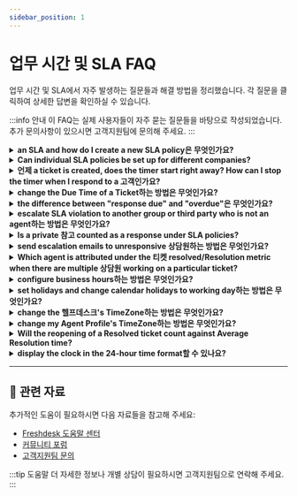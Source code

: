 ```yaml
---
sidebar_position: 1
---
```


# 업무 시간 및 SLA FAQ

업무 시간 및 SLA에서 자주 발생하는 질문들과 해결 방법을 정리했습니다. 각 질문을 클릭하여 상세한 답변을 확인하실 수 있습니다.

:::info 안내
이 FAQ는 실제 사용자들이 자주 묻는 질문들을 바탕으로 작성되었습니다. 추가 문의사항이 있으시면 고객지원팀에 문의해 주세요.
:::

<details>
<summary><strong>an SLA and how do I create a new SLA policy은 무엇인가요?</strong></summary>

An SLA (서비스 Level Agreement) is an agreed-upon time period within which a response and/or resolution should be provided for a ticket.Within Freshdesk, you can create an SLA policy under **관리자 > Workflows > SLA policies > Add Policy**. You can set the SLA Targets and set rules for which this SLA will have to apply.You also have the option to associate specific Business Hours with the SLA so that the SLA applies only for that business hour (time period).

</details>

<details>
<summary><strong>Can individual SLA policies be set up for different companies?</strong></summary>

Freshdesk has multiple SLA policies that could be set up to apply to four categories - Sources, Types, Groups, Companies, and Products. Kindly make sure you are on the **Pro** ( previously **Estate**) 요금제 for this.Please navigate to **관리자 --> Workflows --> SLA policies --> Edit**,** **where you can choose the option to have the concerned SLA adhered to by only specific companies, under the section **Apply this to -> Companies**. ****

</details>

<details>
<summary><strong>언제 a ticket is created, does the timer start right away? How can I stop the timer when I respond to a 고객인가요?</strong></summary>

When a ticket is newly created on the 포털, the default status of this ticket is "open." So this is when the SLA timer begins on the ticket and the time gets calculated on the ticket. The response time and resolution time on a ticket are determined by the SLA policy applied to this ticket and the details of this could be checked in **관리자 ->Workflows -> SLA policies**.![이미지](https://s3.amazonaws.com/cdn.freshdesk.com/data/헬프데스크/attachments/production/50008007613/original/UL4beJYOovT-u6IfVYA4Ba_8TYhvRsieRA.gif?1680253660)When you reply to a 고객 or wait for a third party to give you information, you could change the status to pending or "waiting on third-party response." The SLA timer could be switched off for such statuses in **관리자 -> Workflows -> ticket fields ->** click on the **status dropdown** to toggle off the respective times next to these statuses.![이미지](https://s3.amazonaws.com/cdn.freshdesk.com/data/헬프데스크/attachments/production/50008005673/original/D8NbLWTlIPTf-OEJLEybKCP8xeVj1wkPdQ.gif?1680242088)

</details>

<details>
<summary><strong>change the Due Time of a Ticket하는 방법은 무엇인가요?</strong></summary>

Go to the **티켓 tab -> click on a ticket**, in the **Ticket details page**, you'll find the 'Edit' option right above the Subject of the ticket.![이미지](https://s3.amazonaws.com/cdn.freshdesk.com/data/헬프데스크/attachments/production/50000625239/original/ZOcOxhP-eV2aiK4TRoD9Cm3XFU2SsmWleQ.png?1579675221)**참고:**1) The option to change the due date will only show up when the ticket is assigned to statuses that have the **SLA timer ON** (example: Open).You can check which statuses have their SLA timers ON or OFF under **관리자 > Workflows > Ticket Fields > Status** field. Once a manual change is done to the Due Time of a ticket, it will not change again when the ticket properties (for example, a change in priority) are updated.2) The due by date and time can always be updated only to a value greater than the First response time, which is the 'Response due' time on the ticket.

</details>

<details>
<summary><strong>the difference between "response due" and "overdue"은 무엇인가요?</strong></summary>

When a ticket is created in your 포털, you could set a priority to the ticket according to the subject and level of urgency expressed by the 고객. In the SLA policy, you would be able to set a first response time as well as resolution time. Please navigate to **관리자 -> Workflows -> SLA policies -> click on edit** next to the policy.When the first response time is violated the ticket would contain a **"response due"** tag which could be seen when you see this ticket in the queue within your 티켓 list view.The resolution time when violated would give the ticket a tag called **"overdue"** which can also be seen when you check your queue.

</details>

<details>
<summary><strong>escalate SLA violation to another group or third party who is not an agent하는 방법은 무엇인가요?</strong></summary>

While configuring SLA, you would also have to option to set up escalation rules, which would send out notifications to the chosen 상담원, whenever the configured SLA is violated. This could be set up under **관리자 > Workflows > SLA Policies > Edit >"What happens when this SLA is violated?" **where you could add multiple levels of escalation.However, only 상담원(any agent within your Freshdesk 계정, even from a different group) in your 계정 could be added under this section and third parties could not be added.

</details>

<details>
<summary><strong>Is a private 참고 counted as a response under SLA policies?</strong></summary>

From an Agent's point of view, only a **reply or a public 참고 will** be classified as a response. These are the ones that could be viewed on a ticket by a 고객 and the response time would be calculated based on this.SLA policy and timer is tied to the response sent by an agent on a ticket. A **private 참고** isn't visible to the 고객 and hence wouldn't be considered to be a response/first response of that of an agent.

</details>

<details>
<summary><strong>send escalation emails to unresponsive 상담원하는 방법은 무엇인가요?</strong></summary>

Escalations can crop up for many reasons, like miscommunication with 상담원, technical delays, missed SLAs, etc. It is essential to set up the right processes and mechanisms to effectively manage escalations and prevent them from achieving a great 고객 experience.Freshdesk enables you to configure **Escalation Rules** and **Supervisor Rules** when an agent has not sent the first response within a set time.
**Escalation Rules**
Please follow the steps below to configure Escalation Rules under SLA Policies.-
Navigate to 관리자. Select Workflows and click on SLA Policies.-
Click on Edit next to the SLA Policy you wish to set up the escalation rule.-
Under the Send escalation when the SLA is violated section, click on Add new escalations.-
Now, select When First response target is not met escalate immediately (or select any preferred time interval) to Assigned agent (and/or the Supervisor).-
Click on Save.![How to set up escalation rules for unresponsive 상담원 through SLA Policy 설정?](https://s3.amazonaws.com/cdn.freshdesk.com/data/헬프데스크/attachments/production/50008578235/original/XIHrBsX4Vy64l6QzUHX--CtjgzCRUsuE5A.gif?1686305539)**Supervisor Rules**
You can also set up Supervisor Rules through automations, enabling you to customize your escalation 이메일 sent to the agent’s supervisor. Here is how you can do it.-
Navigate to 관리자 from the menu. Under Workflows, click on Automations.-
**Choose the 티켓 tab and then Hourly Triggers** (FKA Time Triggers).-
Click on the New Rule button and provide a rule name.-
Under the On 티켓 with these properties: section, click on Match ALL of the below option.-
Select In 티켓, if Hours since first response due, Greater than 1.-
Click on Add new condition.-
Then, select In 티켓, if Hours since first response due, Less than 2.-
Under the Perform these actions: section, select Send 이메일 to agent option from the dropdown.-
Customize your 이메일 with dynamic content using Insert Placeholder option.-
Click on Preview and Save and then Save and enable.![How to send escalation emails to unresponsive 상담원 through automations in Freshdesk?](https://s3.amazonaws.com/cdn.freshdesk.com/data/헬프데스크/attachments/production/50008578246/original/03_DiKGWk89fQF78ffYbHj251aKtPPBvCA.gif?1686305582)Please reach out to [지원@freshdesk.com](mailto:지원@freshdesk.com) if you require further assistance.

</details>

<details>
<summary><strong>Which agent is attributed under the 티켓 resolved/Resolution metric when there are multiple 상담원 working on a particular ticket?</strong></summary>

The 티켓 resolved metric will be attributed to the **"****Assigned agent of the ticket"**, irrespective of who the ticket is resolved or closed by.For example, if ticket #100 is assigned to **Agent A,** and is marked as 'Resolved' by **Agent B **- then the resolved count for this ticket will be attributed to **Agent A.**

</details>

<details>
<summary><strong>configure business hours하는 방법은 무엇인가요?</strong></summary>

You could configure Business Hours on your 계정, based on your active time period for each day of the week. This could be done from under **관리자 > 서비스 Management  > 서비스 desk 설정 > Business Hours > Edit** and change under "Business Hours".![이미지](https://s3.amazonaws.com/cdn.freshdesk.com/data/헬프데스크/attachments/production/50009501117/original/EcK_NQYihexvvPNaO28Xrl1tcTuMo2Nkgg.png?1695116728)Once this is done, you could associate the SLA to work based on Business Hours.

</details>

<details>
<summary><strong>set holidays and change calendar holidays to working day하는 방법은 무엇인가요?</strong></summary>

Effectively managing holidays and configuring the calendar is essential for maintaining efficient 지원 operations.**Article Navigation**- [Setting Holidays](#Setting-Holidays)
- [Changing Calendar Holidays](#Changing-Calendar-Holidays)**Setting Holidays**To set holidays on your Freshdesk Business Calendar, follow these simple steps:- Go to **관리자 > 팀 > Business Hours**.
- Click on your configured Business Hours to edit it.
- Select the **Holidays** tab and click on **Add Holidays**.
- Enter the **date** and the **name** under the **Exclusive** or **Regional Holidays** category as per your requirement and click **Add**.
- Click **Save **to confirm your changes.![이미지](https://s3.amazonaws.com/cdn.freshdesk.com/data/헬프데스크/attachments/production/50008742392/original/waOoMHT41oDnbVWti_vmixqHX516ctN92A.png?1687943383)Once you have added a holiday to your Freshdesk Business Calendar, it will be marked as a non-working day on your calendar.**Changing Calendar Holidays**If you need to change a calendar holiday to a working day, you can do so by following these steps:- Go to **관리자 > 팀 > Business Hours**.
- Click on your configured Business Hours to edit it.
- Select the **Holidays** tab and find the holiday you want to change.
- Click on the **Remove** button next to the holiday.
- Click on **Save** to confirm the changes.![이미지](https://s3.amazonaws.com/cdn.freshdesk.com/data/헬프데스크/attachments/production/50008742409/original/VgbFOmAr6wdX884O2Lmg4tUsH2pzIv35Ww.png?1687943491)Removing a holiday from your Freshdesk Business Calendar will be marked as a working day on your calendar.The yearly holiday list needs to be updated annually. Custom leaves allocated for the current year cannot be carried forward to future years. To ensure accurate holiday configurations, it is necessary to update the holiday list each year manually.

</details>

<details>
<summary><strong>change the 헬프데스크's TimeZone하는 방법은 무엇인가요?</strong></summary>

Please navigate to** 관리자 -> 계정 -> 헬프데스크 설정 **to see the option to change the time zone.Kindly change it with respect to your location and it would reflect in your 포털.

</details>

<details>
<summary><strong>change my Agent Profile's TimeZone하는 방법은 무엇인가요?</strong></summary>

Please navigate to the Profile 설정 by clicking on your Agent Avatar at the top-right corner of your Freshdesk 계정. You could then change the Time Zone by choosing it from the corresponding dropdown.The Multiple Timezone feature is available only from the** Pro** (previously **Estate**) 요금제 in Freshdesk. So, you would not be able to make this change on the Free Sprout or Blossom 요금제.

</details>

<details>
<summary><strong>Will the reopening of a Resolved ticket count against Average Resolution time?</strong></summary>

Yes, every time a ticket is moved to a status where the SLA timer is toggled on, it will affect the **Response** and **Resolution time** of a ticket.Please navigate to **관리자 > Workflows > Ticket Fields > Status **where the statuses which have the SLA timer have been toggled on could be viewed.

</details>

<details>
<summary><strong>display the clock in the 24-hour time format할 수 있나요?</strong></summary>

As of now, Freshdesk does not have an option to have the **Time Format** to be available in a **24-hour** format.

</details>

---

## 🔗 관련 자료

추가적인 도움이 필요하시면 다음 자료들을 참고해 주세요:

- [Freshdesk 도움말 센터](https://support.freshdesk.com)
- [커뮤니티 포럼](https://community.freshworks.com)
- [고객지원팀 문의](mailto:support@freshdesk.com)

:::tip 도움말
더 자세한 정보나 개별 상담이 필요하시면 고객지원팀으로 연락해 주세요.
:::
